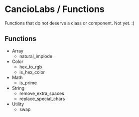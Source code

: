 # CancioLabs / Functions
Functions that do not deserve a class or component. Not yet. :)

## Functions
* Array
  * natural_implode
* Color
  * hex_to_rgb
  * is_hex_color
* Math
  * is_prime
* String
  * remove_extra_spaces
  * replace_special_chars
* Utility
  * swap
